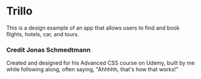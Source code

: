 # Trillo
This is a design example of an app that allows users to find and book flights, hotels, car, and tours.

### Credit Jonas Schmedtmann
Created and designed for his Advanced CSS course on Udemy, built by me while following along, often saying, "Ahhhhh, that's how that works!"
